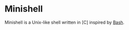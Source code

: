 # Minishell
Minishell is a Unix-like shell written in [C] inspired by [Bash](https://en.wikipedia.org/wiki/Bash_(Unix_shell)).
